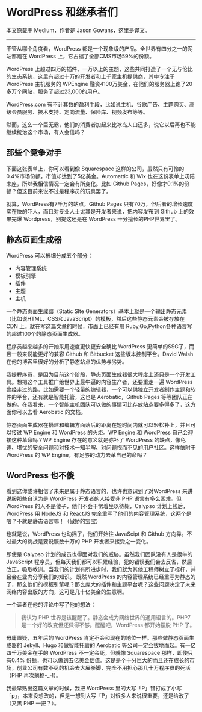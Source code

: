 # WordPress 和继承者们

本文原载于 Medium，作者是 Jason Gowans，这里是译文。

----

不管从哪个角度看，WordPress 都是一个现象级的产品。全世界有四分之一的网站都跑在 WordPress 上，它占据了全部CMS市场59%的份额。

WordPress 上超过四万的插件、一万以上的主题，这些共同打造了一个无与伦比的生态系统，这里有超过十万的开发者和上千家主机提供商，其中专注于 WordPress 主机服务的 WPEngine 融资4100万美金，在他们的服务器上跑了20多万个网站，服务了超过23,000的用户。

WordPress.com 有不计其数的盈利手段，比如说主机、谷歌广告、主题购买、高级会员服务、技术支持、定向流量、保险库、视频发布等等。

然而，这么一个巨无霸，他们的消费者加起来比冰岛人口还多，说它以后再也不能继续统治这个市场，有人会信吗？

## 那些个竞争对手

下面这张表单上，你可以看到像 Squarespace 这样的公司，虽然只有可怜的0.4%市场份额，市值却达到了5亿美金。Automattic 和 Wix 也在这份表单上叨陪末座，所以我相信情况一定会有所变化。比如 Github Pages，好像才0.1%的份额？但这目前来说不过是程序员的玩具罢了。

就算，WordPress有7千万的站点，Github Pages 只有70万，但后者的增长速度实在快的吓人，而且对专业人士尤其是开发者来说，把内容发布到 Github 上的效果完爆 Wordpress，别提这还是在 WordPress 十分擅长的PHP世界里了。

## 静态页面生成器

WordPress 可以被细分成五个部分：

- 内容管理系统
- 模板引擎
- 插件
- 主题
- 主机

一个静态页面生成器（Static SIte Generators）基本上就是一个输出静态元素（比如说HTML、CSS和JavaScript）的模板，然后这些静态元素会被存放在 CDN 上。就在写这篇文章的时候，市面上已经有用 Ruby,Go,Python各种语言写的超过100个的静态页面生成器。

程序员越来越多的开始采用速度更快更安全确比 WordPress 更简单的SSG了，而且一般来说能更好的兼容 Github 和 Bitbucket 这些版本控制平台。David Walsh 在他的博客里很好的分析了静态站点的优势与劣势。

我提程序员，是因为目前这个阶段，静态页面生成器很大程度上还只是一个开发工具。想把这个工具推广给世界上最牛逼的内容生产者，还要重走一遍 WordPress 曾经走过的路，比如需要一个轻量的编辑器，一个可以供独立开发者制作主题和软件的平台，还有就是智能托管，这也是 Aerobatic，Github Pages 等等团队正在做的。在我看来，一个智能主机团队可以做的事情可比存放站点要多得多了，这方面你可以去看 Aerobatic 的文档。

静态页面生成器在搭建和编辑方面落后的距离在短时间内就可以轻松补上，并且可以接过 WP Engine 和 WordPress 的火炬。WP Engine 和 WordPress 自己会迎接这种革命吗？WP Engine 存在的意义就是弥补了 WordPress 的缺点，像龟速、堪忧的安全问题和对技术一知半解、对问题视而不见的用户社区。这样依附于 WordPress 的 WP Engine，有足够的动力去革自己的命吗？

## WordPress 也不傻

看到这你或许相信了未来是属于静态语言的，也许也意识到了对WordPress 来讲说服那些自认为是 WordPress 开发者的人接受非 PHP 语言有多么困难。但 WordPress 的人不是傻子，他们不会干愣着坐以待毙，Calypso 计划上线后，WordPress 用 NodeJS 和 ReactJS 完全重写了他们的内容管理系统，这两个是啥？不就是静态语言嘛！（傲娇的宝宝）

也就是说，WordPress 也动摇了，他们开始往 JavaScipt 和 Github 方向靠。不过最大的挑战是要说服数十万的 PHP 开发者来接受之一变化。

即使是 Calypso 计划的成员也得面对我们的威胁。虽然我们团队没有人是很牛的 JavaScript 程序员，但每天我们都可以积累经验，犯的错误我们会去反省，然后改正，吸取教训。当我们的计划有所进步时，我们就为其他工程师树立了标杆，并且会在业内分享我们的知识。
既然 WordPress 的内容管理系统已经重写为静态的了，那么他们的模板引擎呢？那么庞大的插件和主题平台呢？这些问题决定了未来网络内容出版的方向，这可是几十亿美金的生意啊。

一个读者在他的评论中写了他的想法：

> 我认为 PHP 世界是该醒醒了。静态会成为网络世界的通用语言的。PHP7 是一个好的改变但还做得不够。醒醒吧，WordPress 都开始摆脱 PHP 了。

毋庸置疑，五年后的 WordPress 肯定不会和现在的地位一样。那些做静态页面生成器的 Jekyll、Hugo 和做智能托管的 Aerobatic 等公司一定会拔地而起。有一亿四千万美金在手的 WordPress 不一定会死，但就像 Squarespace 那样，即使只有0.4% 份额，也可以做到五亿美金估值。这是是个十分巨大的而且还在成长的市场，创业公司有数不尽的机会去大展拳脚，完全不用担心那几十万程序员的死活（PHP 再次躺枪-_-!）。

我最早贴出这篇文章的时候，我把 WordPress 里的大写「P」错打成了小写「p」，本来没想改的，但是一想到大写「P」对很多人来说很重要，还是给改了（又黑 PHP 一把？）。





